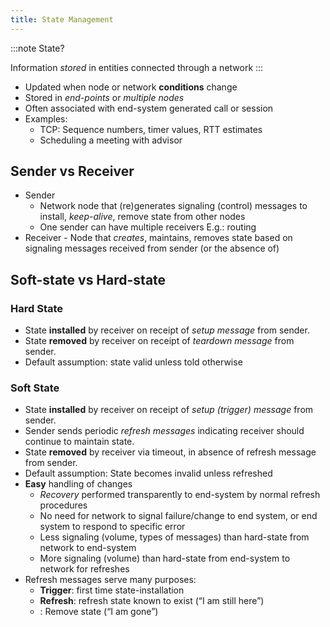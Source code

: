 ```yaml
---
title: State Management
---
```


:::note
State?

Information _stored_ in entities connected through a network
:::

- Updated when node or network **conditions** change
- Stored in _end-points_ or _multiple nodes_
- Often associated with end-system generated call or session
- Examples:
  - TCP: Sequence numbers, timer values, RTT estimates
  - Scheduling a meeting with advisor

## Sender vs Receiver

- Sender
  - Network node that (re)generates signaling (control) messages to install, _keep-alive_, remove state from other nodes
  - One sender can have multiple receivers E.g.: routing
- Receiver - Node that _creates_, maintains, removes state based on
  signaling messages received from sender (or the absence of)

## Soft-state vs Hard-state

### Hard State

- State **installed** by receiver on receipt of _setup message_ from sender.
- State **removed** by receiver on receipt of _teardown message_ from sender.
- Default assumption: state valid unless told otherwise

### Soft State

- State **installed** by receiver on receipt of _setup (trigger) message_ from sender.
- Sender sends periodic _refresh messages_ indicating receiver should continue to maintain state.
- State **removed** by receiver via timeout, in absence of refresh message from sender.
- Default assumption: State becomes invalid unless refreshed
- **Easy** handling of changes
  - _Recovery_ performed transparently to end-system by normal refresh procedures
  - No need for network to signal failure/change to end system, or end system to respond to specific error
  - Less signaling (volume, types of messages) than hard-state from network to end-system
  - More signaling (volume) than hard-state from end-system to network for refreshes
- Refresh messages serve many purposes:
  - **Trigger**: first time state-installation
  - **Refresh**: refresh state known to exist (“I am still here”)
  - **<Lack of refresh>**: Remove state (“I am gone”)

